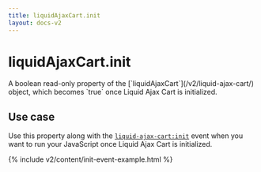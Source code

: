 ```yaml
---
title: liquidAjaxCart.init
layout: docs-v2
---
```


# liquidAjaxCart.init

<p class="lead" markdown="1">
A boolean read-only property of the [`liquidAjaxCart`](/v2/liquid-ajax-cart/) object, 
which becomes `true` once Liquid Ajax Cart is initialized.
</p>

## Use case

Use this property along with the [`liquid-ajax-cart:init`](/v2/event-init/) event 
when you want to run your JavaScript once Liquid Ajax Cart is initialized.

{% include v2/content/init-event-example.html %}